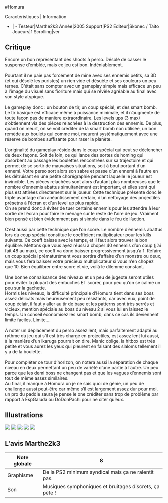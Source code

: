 #Homura

Caractéristiques | Information
- | -
Testeur|Marthe2k3
Année|2005
Support|PS2
Editeur|Skonec / Taito
Joueurs|1
Scrolling|ver

## Critique
Encore un bon représentant des shoots à perso. Désolé de casser le suspense d’emblée, mais ce jeu est bon. Indéniablement.<br/><br/>Pourtant il ne paie pas forcément de mine avec ses ennemis petits, sa 3D (et oui désolé les puristes) un rien vide et désuète et ses couleurs un peu ternes. C’était sans compter avec un gameplay simple mais efficace un peu à l’image du visuel sans fioriture mais qui se révèle agréable au final avec son style atypique.<br/><br/>Le gameplay donc : un bouton de tir, un coup spécial, et des smart bomb. Le tir basique est efficace même à puissance minimale, et il n’augmente de toute façon pas de manière extraordinaire. Les levels ups (3 max) s’obtiennent via des pièces relachées à la destruction des ennemis. De plus, quand on meurt, on se voit créditer de la smart bomb non utilisée, un bon remède aux boulets qui comme moi, meurent systématiquement avec une réserve de bombes suffisante pour raser la planète.<br/><br/>L’originalité du gameplay réside dans le coup spécial qui peut se déclencher de deux façons. Soit de loin, ce qui lance des sortes de homing qui absorbent au passage les boulettes rencontrées sur sa trajectoire et qui permet de se sortir de mauvaises situations, soit à bout portant d’un ennemi. Votre perso sort alors son sabre et passe d’un ennemi à l’autre en les détruisant en une petite chorégraphie pendant laquelle le joueur est invincible. Les pièces relachées sont alors d’autant plus nombreuses que le nombre d’ennemis abattus simultanément est important, et elles sont qui plus est attirées directement sur le joueur. Cette technique présente donc le triple avantage d’un anéantissement certain, d’un nettoyage des projectiles présetns à l’écran et d’un level up plus rapide.<br/>On se prend donc à éviter de tuer certains ennemis pour les attendre à leur sortie de l’écran pour faire le ménage sur le reste de l’aire de jeu. Vraiment bien pensé et bien évidemment pas si simple dans le feu de l’action.<br/><br/>C’est aussi par cette technique que l’on score. Le nombre d’ennemis abattus lors du coup spécial constitue le coefficient multiplicateur pour les kills suivants. Ce coeff baisse avec le temps, et il faut alors trouver le bon équlibre. Mettons que vous ayez réussi à choper 40 ennemis d’un coup (j’ai fait 48 au max), ce coeff va donc baisser progressivement jusqu’à 1. Refaire un coup spécial prématurément vous sortira d’affaire d’un monstre ou deux, mais vous fera baisser votre précieux multiplicateur si vous n’en chopez que 10. Bien équilibrer entre score et vie, voilà le dilemme constant.<br/><br/>Une bonne connaissance des niveaux et un peu de jugeote seront utiles pour éviter la plupart des embuches ET scorer, pour peu qu’on se calme un peu sur la gachette.<br/>Hormis les niveaux, la difficulté principale d’Homura tient dans ses boss assez délicats mais heureusement peu résistants, car avec eux, point de coup éclair, il faut y aller au tir de base et les patterns sont très serrés et vicieux, mention spéciale au boss du niveau 2 si vous lui en laissez le temps. Un conseil économisez les smart bomb, dans ce cas ils deviennent limite faciles. Limite….<br/><br/>A noter un déplacement du perso assez lent, mais parfaitement adapté au rythme du jeu qui s’il est très chargé en projectiles, est assez lent lui aussi, à la manière d’un ikaruga pourrait on dire. Manic oblige, la hitbox est très petite et vous aurez les yeux qui pleurent en faisant des slaloms tellement il y a de la boulette.<br/><br/>Pour compléter ce tour d’horizon, on notera aussi la séparation de chaque niveau en deux permettant un peu de variété d’une partie à l’autre. Un peu parce que les demi boss ne changent pas et que les vagues d’ennemis sont tout de même assez similaires.<br/>Au final, il manque à Homura un je ne sais quoi de génie, un peu de challenge aussi peut-être car même s’il est largement assez dur pour moi, un pro du paddle saura je pense le one créditer sans trop de problème par rapport à EspGaluda ou DoDonPachi pour ne citer qu’eux.

## Illustrations
![](http://www.shmup.com/images/thumbs/img_fiche_1_846.jpg)
![](http://www.shmup.com/images/thumbs/img_fiche_2_846.jpg)
![](http://www.shmup.com/images/thumbs/img_fiche_3_846.jpg)
![](http://www.shmup.com/images/thumbs/img_fiche_4_846.jpg)
![](http://www.shmup.com/images/thumbs/)

## L'avis Marthe2k3
Note globale|8
-|-
Graphisme|De la PS2 minimum syndical mais ça ne ralentit pas.
Son|Musiques symphoniques et bruitages discrets, ça pète !
